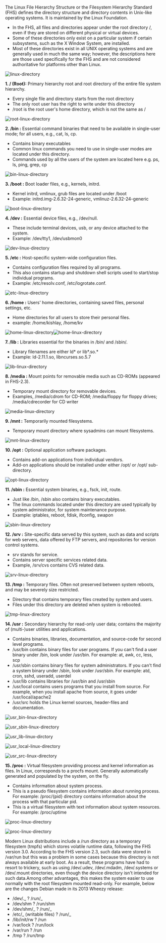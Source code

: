 The Linux File Hierarchy Structure or the Filesystem Hierarchy Standard (FHS) defines the directory structure and directory contents in Unix-like operating systems. It is maintained by the Linux Foundation.

- In the FHS, all files and directories appear under the root directory /, even if they are stored on different physical or virtual devices.
- Some of these directories only exist on a particular system if certain subsystems, such as the X Window System, are installed.
- Most of these directories exist in all UNIX operating systems and are generally used in much the same way; however, the descriptions here are those used specifically for the FHS and are not considered authoritative for platforms other than Linux.

![linux-directory](https://media.geeksforgeeks.org/wp-content/uploads/linuxDir.jpg)

**1\. / (Root):** Primary hierarchy root and root directory of the entire file system hierarchy.

- Every single file and directory starts from the root directory
- The only root user has the right to write under this directory
- /root is the root user's home directory, which is not the same as /

![root-linux-directory](https://media.geeksforgeeks.org/wp-content/uploads/root.png)

**2\. /bin :** Essential command binaries that need to be available in single-user mode; for all users, e.g., cat, ls, cp.

- Contains binary executables
- Common linux commands you need to use in single-user modes are located under this directory.
- Commands used by all the users of the system are located here e.g. ps, ls, ping, grep, cp

![bin-linux-directory](https://media.geeksforgeeks.org/wp-content/uploads/bin.png)

**3\. /boot :** Boot loader files, e.g., kernels, initrd.

- Kernel initrd, vmlinux, grub files are located under /boot
- Example: initrd.img-2.6.32-24-generic, vmlinuz-2.6.32-24-generic

![boot-linux-directory](https://media.geeksforgeeks.org/wp-content/uploads/boot-1.png)

**4\. /dev :** Essential device files, e.g., /dev/null.

- These include terminal devices, usb, or any device attached to the system.
- Example: /dev/tty1, /dev/usbmon0

![dev-linux-directory](https://media.geeksforgeeks.org/wp-content/uploads/dev.png)

**5\. /etc :** Host-specific system-wide configuration files.

- Contains configuration files required by all programs.
- This also contains startup and shutdown shell scripts used to start/stop individual programs.
- Example: /etc/resolv.conf, /etc/logrotate.conf.

![etc-linux-directory](https://media.geeksforgeeks.org/wp-content/uploads/etc.png)

**6\. /home :** Users' home directories, containing saved files, personal settings, etc.

- Home directories for all users to store their personal files.
- example: /home/kishlay, /home/kv

![home-linux-directory](https://media.geeksforgeeks.org/wp-content/uploads/home1.png)![home-linux-directory](https://media.geeksforgeeks.org/wp-content/uploads/home.png)

**7\. /lib :** Libraries essential for the binaries in /bin/ and /sbin/.

- Library filenames are either ld* or lib*.so.\*
- Example: ld-2.11.1.so, libncurses.so.5.7

![lib-linux-directory](https://media.geeksforgeeks.org/wp-content/uploads/lib.png)

**8\. /media :** Mount points for removable media such as CD-ROMs (appeared in FHS-2.3).

- Temporary mount directory for removable devices.
- Examples, /media/cdrom for CD-ROM; /media/floppy for floppy drives; /media/cdrecorder for CD writer

![media-linux-directory](https://media.geeksforgeeks.org/wp-content/uploads/media.png)

**9\. /mnt :** Temporarily mounted filesystems.

- Temporary mount directory where sysadmins can mount filesystems.

![mnt-linux-directory](https://media.geeksforgeeks.org/wp-content/uploads/mnt.png)

**10\. /opt :** Optional application software packages.

- Contains add-on applications from individual vendors.
- Add-on applications should be installed under either /opt/ or /opt/ sub-directory.

![opt-linux-directory](https://media.geeksforgeeks.org/wp-content/uploads/opt-1.png)

**11\. /sbin :** Essential system binaries, e.g., fsck, init, route.

- Just like /bin, /sbin also contains binary executables.
- The linux commands located under this directory are used typically by system administrator, for system maintenance purpose.
- Example: iptables, reboot, fdisk, ifconfig, swapon

![sbin-linux-directory](https://media.geeksforgeeks.org/wp-content/uploads/sbin.png)

**12\. /srv :** Site-specific data served by this system, such as data and scripts for web servers, data offered by FTP servers, and repositories for version control systems.

- srv stands for service.
- Contains server specific services related data.
- Example, /srv/cvs contains CVS related data.

![srv-linux-directory](https://media.geeksforgeeks.org/wp-content/uploads/srv.png)

**13\. /tmp :** Temporary files. Often not preserved between system reboots, and may be severely size restricted.

- Directory that contains temporary files created by system and users.
- Files under this directory are deleted when system is rebooted.

![tmp-linux-directory](https://media.geeksforgeeks.org/wp-content/uploads/tmp.png)

**14\. /usr :** Secondary hierarchy for read-only user data; contains the majority of (multi-)user utilities and applications.

- Contains binaries, libraries, documentation, and source-code for second level programs.
- /usr/bin contains binary files for user programs. If you can't find a user binary under /bin, look under /usr/bin. For example: at, awk, cc, less, scp
- /usr/sbin contains binary files for system administrators. If you can't find a system binary under /sbin, look under /usr/sbin. For example: atd, cron, sshd, useradd, userdel
- /usr/lib contains libraries for /usr/bin and /usr/sbin
- /usr/local contains users programs that you install from source. For example, when you install apache from source, it goes under /usr/local/apache2
- /usr/src holds the Linux kernel sources, header-files and documentation.

![usr_bin-linux-directory](https://media.geeksforgeeks.org/wp-content/uploads/usr_bin.png)

![usr_sbin-linux-directory](https://media.geeksforgeeks.org/wp-content/uploads/usr_sbin-1.png)

![usr_lib-linux-dirctory](https://media.geeksforgeeks.org/wp-content/uploads/usr_lib-1.png)

![usr_local-linux-directory](https://media.geeksforgeeks.org/wp-content/uploads/usr_local.png)

![usr_src-linux-directory](https://media.geeksforgeeks.org/wp-content/uploads/usr_src-1.png)

**15\. /proc :** Virtual filesystem providing process and kernel information as files. In Linux, corresponds to a procfs mount. Generally automatically generated and populated by the system, on the fly.

- Contains information about system process.
- This is a pseudo filesystem contains information about running process. For example: /proc/{pid} directory contains information about the process with that particular pid.
- This is a virtual filesystem with text information about system resources. For example: /proc/uptime

![proc-linux-directory](https://media.geeksforgeeks.org/wp-content/uploads/proc.png)

![proc-linux-directory](https://media.geeksforgeeks.org/wp-content/uploads/proc1.png)

Modern Linux distributions include a /run directory as a temporary filesystem (tmpfs) which stores volatile runtime data, following the FHS version 3.0. According to the FHS version 2.3, such data were stored in /var/run but this was a problem in some cases because this directory is not always available at early boot. As a result, these programs have had to resort to trickery, such as using /dev/.udev, /dev/.mdadm, /dev/.systems or /dev/.mount directories, even though the device directory isn't intended for such data.Among other advantages, this makes the system easier to use normally with the root filesystem mounted read-only. For example, below are the changes Debian made in its 2013 Wheezy release:

- /dev/._ ? /run/_
- /dev/shm ? /run/shm
- /dev/shm/_ ? /run/_
- /etc/_ (writable files) ? /run/_
- /lib/init/rw ? /run
- /var/lock ? /run/lock
- /var/run ? /run
- /tmp ? /run/tmp
